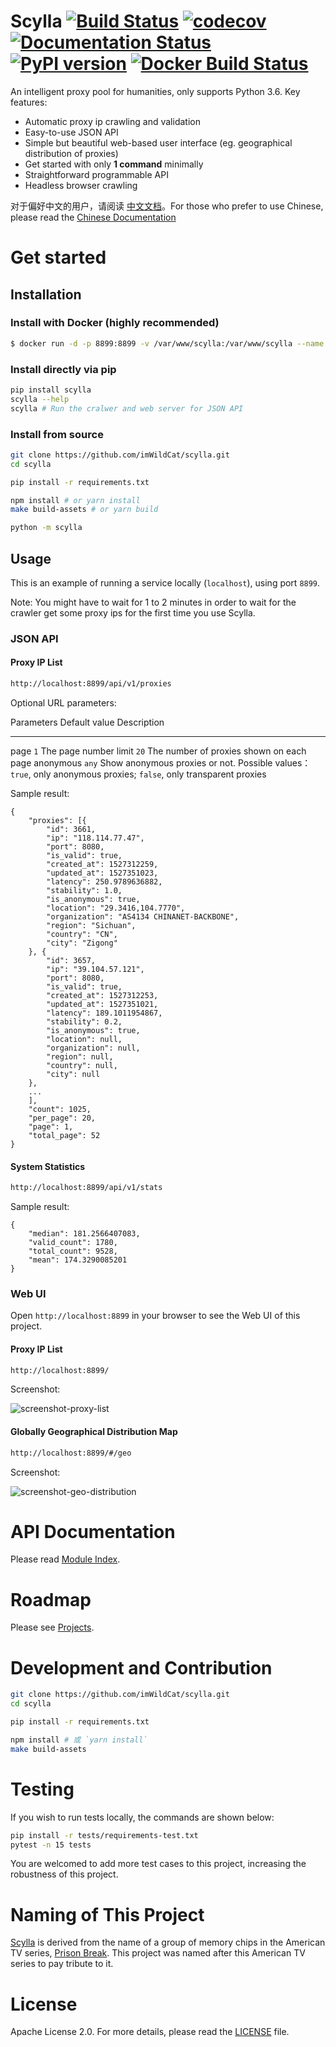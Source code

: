 Scylla [![Build Status](https://travis-ci.org/imWildCat/scylla.svg?branch=master)](https://travis-ci.org/imWildCat/scylla) [![codecov](https://codecov.io/gh/imWildCat/scylla/branch/master/graph/badge.svg)](https://codecov.io/gh/imWildCat/scylla) [![Documentation Status](https://readthedocs.org/projects/scylla-py/badge/?version=latest)](https://scylla.wildcat.io/en/latest/?badge=latest) [![PyPI version](https://badge.fury.io/py/scylla.svg)](https://badge.fury.io/py/scylla) [![Docker Build Status](https://img.shields.io/docker/build/wildcat/scylla.svg)](https://hub.docker.com/r/wildcat/scylla/) 
===

An intelligent proxy pool for humanities, only supports Python 3.6. Key
features:

-   Automatic proxy ip crawling and validation
-   Easy-to-use JSON API
-   Simple but beautiful web-based user interface (eg. geographical
    distribution of proxies)
-   Get started with only **1 command** minimally
-   Straightforward programmable API
-   Headless browser crawling

对于偏好中文的用户，请阅读
[中文文档](https://scylla.wildcat.io/zh/latest/)。For those who prefer
to use Chinese, please read the [Chinese
Documentation](https://scylla.wildcat.io/zh/latest/)

Get started
===========

Installation
------------

### Install with Docker (highly recommended)

```bash
$ docker run -d -p 8899:8899 -v /var/www/scylla:/var/www/scylla --name scylla wildcat/scylla 
```

### Install directly via pip

```bash
pip install scylla
scylla --help
scylla # Run the cralwer and web server for JSON API
```

### Install from source

```bash
git clone https://github.com/imWildCat/scylla.git
cd scylla

pip install -r requirements.txt

npm install # or yarn install
make build-assets # or yarn build

python -m scylla
```

Usage
-----

This is an example of running a service locally (`localhost`), using
port `8899`.

Note: You might have to wait for 1 to 2 minutes in order to wait for the
crawler get some proxy ips for the first time you use Scylla.

### JSON API

#### Proxy IP List

```bash
http://localhost:8899/api/v1/proxies
```

Optional URL parameters:

  Parameters   Default value   Description
  ------------ --------------- -------------------------------------------------------------------------------------------------------------------
  page         `1`             The page number
  limit        `20`            The number of proxies shown on each page
  anonymous    `any`           Show anonymous proxies or not. Possible values：`true`, only anonymous proxies; `false`, only transparent proxies

Sample result:

``` {.sourceCode .json}
{
    "proxies": [{
        "id": 3661,
        "ip": "118.114.77.47",
        "port": 8080,
        "is_valid": true,
        "created_at": 1527312259,
        "updated_at": 1527351023,
        "latency": 250.9789636882,
        "stability": 1.0,
        "is_anonymous": true,
        "location": "29.3416,104.7770",
        "organization": "AS4134 CHINANET-BACKBONE",
        "region": "Sichuan",
        "country": "CN",
        "city": "Zigong"
    }, {
        "id": 3657,
        "ip": "39.104.57.121",
        "port": 8080,
        "is_valid": true,
        "created_at": 1527312253,
        "updated_at": 1527351021,
        "latency": 189.1011954867,
        "stability": 0.2,
        "is_anonymous": true,
        "location": null,
        "organization": null,
        "region": null,
        "country": null,
        "city": null
    },
    ...
    ],
    "count": 1025,
    "per_page": 20,
    "page": 1,
    "total_page": 52
}
```

#### System Statistics

```bash
http://localhost:8899/api/v1/stats
```

Sample result:

``` {.sourceCode .json}
{
    "median": 181.2566407083,
    "valid_count": 1780,
    "total_count": 9528,
    "mean": 174.3290085201
}
```

### Web UI

Open `http://localhost:8899` in your browser to see the Web UI of this
project.

#### Proxy IP List

```bash
http://localhost:8899/
```

Screenshot:

![screenshot-proxy-list](https://user-images.githubusercontent.com/2396817/40578443-13bcbbd6-610c-11e8-85d5-1a11b66bf5d4.png)

#### Globally Geographical Distribution Map

```bash
http://localhost:8899/#/geo
```

Screenshot:

![screenshot-geo-distribution](https://user-images.githubusercontent.com/2396817/40578442-13a8491c-610c-11e8-8340-50097f29fdad.png)

API Documentation
=================

Please read [Module
Index](https://scylla.wildcat.io/en/latest/py-modindex.html).

Roadmap
=======

Please see [Projects](https://github.com/imWildCat/scylla/projects).

Development and Contribution
============================

```bash
git clone https://github.com/imWildCat/scylla.git
cd scylla

pip install -r requirements.txt

npm install # 或 `yarn install`
make build-assets
```

Testing
=======

If you wish to run tests locally, the commands are shown below:

```bash
pip install -r tests/requirements-test.txt
pytest -n 15 tests
```

You are welcomed to add more test cases to this project, increasing the
robustness of this project.

Naming of This Project
======================

[Scylla](http://prisonbreak.wikia.com/wiki/Scylla) is derived from the
name of a group of memory chips in the American TV series, [Prison
Break](https://en.wikipedia.org/wiki/Prison_Break). This project was
named after this American TV series to pay tribute to it.

License
=======

Apache License 2.0. For more details, please read the
[LICENSE](https://github.com/imWildCat/scylla/blob/master/LICENSE) file.
